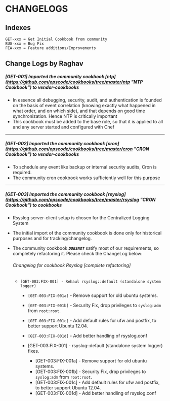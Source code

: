 # CHANGELOGS #

## Indexes ##
```
GET-xxx = Get Initial Cookbook from community
BUG-xxx = Bug Fix
FEA-xxx = Feature additions/Improvements
```

## Change Logs by Raghav ##

##### [GET-001] Imported the community cookbook [ntp] (https://github.com/opscode/cookbooks/tree/master/ntp "NTP Cookbook") to vendor-cookbooks #####

* In essence  all debugging, security, audit, and authentication is founded on the basis of event correlation (knowing exactly what happened in what order, and on which side), and that depends on good time synchronization. Hence NTP is critically important
* This cookbook must be added to the base role, so that it is applied to all and any server started and configured with Chef

---------

##### [GET-002] Imported the community cookbook [cron] (https://github.com/opscode/cookbooks/tree/master/cron "CRON Cookbook") to vendor-cookbooks #####

* To schedule any event like backup or internal security audits, Cron is required.
* The community cron cookbook works sufficiently well for this purpose

--------

##### [GET-003] Imported the community cookbook [rsyslog] (https://github.com/opscode/cookbooks/tree/master/rsyslog "CRON Cookbook") to cookbooks ####

* Rsyslog server-client setup is chosen for the Centralized Logging System
* The initial import of the community cookbook is done only for historical purposes and for tracking/changelog.
* The community cookbook *__`DOESNOT`__* satify most of our requirements, so completely refactoring it. Please check the ChangeLog below:

	###### Changelog for cookbook Rsyslog [complete refactoring] ######
	* `[GET-003:FIX-001] - Rehaul rsyslog::default (standalone system logger)`
		* `[GET-003:FIX-001a]` - Remove support for old ubuntu systems.
		* `[GET-003:FIX-001b]` - Security Fix, drop privileges to `syslog:adm` from `root:root`.
		* `[GET-003:FIX-001c]` - Add default rules for ufw and postfix, to better support Ubuntu 12.04.
		* `[GET-003:FIX-001d]` - Add better handling of rsyslog.conf


		* [GET-003:FIX-001] - rsyslog::default (standalone system logger) fixes.
			* [GET-003:FIX-001a] - Remove support for old ubuntu systems.
			* [GET-003:FIX-001b] - Security Fix, drop privileges to `syslog:adm` from `root:root`.
			* [GET-003:FIX-001c] - Add default rules for ufw and postfix, to better support Ubuntu 12.04.
			* [GET-003:FIX-001d] - Add better handling of rsyslog.conf


